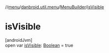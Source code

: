 //[menu](../../../index.md)/[danbroid.util.menu](../index.md)/[MenuBuilder](index.md)/[isVisible](is-visible.md)

# isVisible

[androidJvm]\
open var [isVisible](is-visible.md): [Boolean](https://kotlinlang.org/api/latest/jvm/stdlib/kotlin/-boolean/index.html) = true
